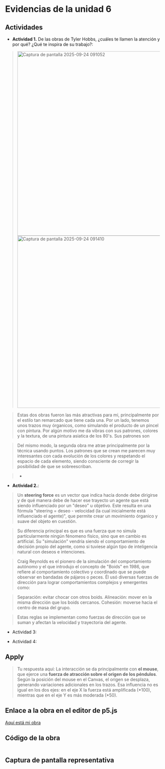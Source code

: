 # Evidencias de la unidad 6

## Actividades

* __Actividad 1.__ De las obras de Tyler Hobbs, ¿cuáles te llamen la atención y por qué? ¿Qué te inspira de su trabajo?:
> <img width="900" height="598" alt="Captura de pantalla 2025-09-24 091052" src="https://github.com/user-attachments/assets/243ac39c-75a5-4382-85f1-ab3265d1a928" />
> <img width="747" height="559" alt="Captura de pantalla 2025-09-24 091410" src="https://github.com/user-attachments/assets/746a1436-daac-480b-a0df-9f63749ab5a2" />

> Estas dos obras fueron las más atractivas para mi, principalmente por el estilo tan remarcado que tiene cada una.
> Por un lado, tenemos unos trazos muy órganicos, como simulando el producto de un pincel con pintura. Por algún motivo me da vibras con sus patrones, colores y la textura, de una pintura asiatica de los 80's. Sus patrones son 

> Del mismo modo, la segunda obra me atrae principalmente por la técnica usando puntos. Los patrones que se crean me parecen muy interesantes con cada evolución de los colores y respetando el espacio de cada elemento, siendo consciente de corregir la posibilidad de que se sobreescriban.


>- 

> 

*  __Actividad 2.__:
> Un __steering force__ es un vector que indica hacía donde debe dirigirse y de qué manera debe de hacer ese trayecto un agente que está siendo influenciado por un "deseo" u objetivo. Este resulta en una fórmula "steering = deseo - velocidad (la cual inicialmente está influenciado el agente)", que permite crear un movimiento órganico y suave del objeto en cuestión.

> Su diferencia principal es que es una fuerza que no simula partícularmente ningún fénomeno físico, sino que en cambio es artificial. Su "simulación" vendría siendo el comportamiento de decisión propio del agente, como si tuviese algún tipo de inteligencia natural con deseos e intenciones.

> Craig Reynolds es el pionero de la simulación del comportamiento autónomo y el que introdujo el concepto de "Boids" en 1986, que refiere al comportamiento colectivo y coordinado que se puede observar en bandadas de pájaros o peces. Él usó diversas fuerzas de dirección para lograr comportamientos complejos y emergentes como:

> Separación: evitar chocar con otros boids.
> Alineación: mover en la misma dirección que los boids cercanos.
> Cohesión: moverse hacia el centro de masa del grupo.

> Estas reglas se implementan como fuerzas de dirección que se suman y afectan la velocidad y trayectoria del agente.

* Actividad 3:
>

* Actividad 4:
> 

## Apply
> Tu respuesta aquí:
> La interacción se da principalmente con __el mouse__, que ejerce una __fuerza de atracción sobre el origen de los péndulos__. Según la posición del mouse en el Canvas, el origen se desplaza, generando variaciones adicionales en los trazos. Esa influencia no es igual en los dos ejes: en el eje X la fuerza está amplificada (*100), mientras que en el eje Y es más moderada (*50).

## Enlace a la obra en el editor de p5.js

[Aquí está mi obra]()

## Código de la obra 

``` js

```

## Captura de pantalla representativa






